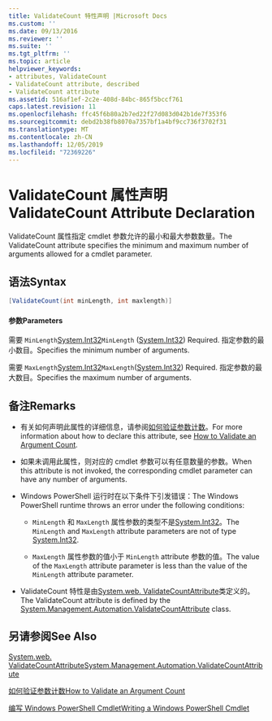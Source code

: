 ```yaml
---
title: ValidateCount 特性声明 |Microsoft Docs
ms.custom: ''
ms.date: 09/13/2016
ms.reviewer: ''
ms.suite: ''
ms.tgt_pltfrm: ''
ms.topic: article
helpviewer_keywords:
- attributes, ValidateCount
- ValidateCount attribute, described
- ValidateCount attribute
ms.assetid: 516af1ef-2c2e-408d-84bc-865f5bccf761
caps.latest.revision: 11
ms.openlocfilehash: ffc45f6b80a2b7ed22f27d083d042b1de7f353f6
ms.sourcegitcommit: debd2b38fb8070a7357bf1a4bf9cc736f3702f31
ms.translationtype: MT
ms.contentlocale: zh-CN
ms.lasthandoff: 12/05/2019
ms.locfileid: "72369226"
---
```

# <a name="validatecount-attribute-declaration"></a><span data-ttu-id="a0703-102">ValidateCount 属性声明</span><span class="sxs-lookup"><span data-stu-id="a0703-102">ValidateCount Attribute Declaration</span></span>

<span data-ttu-id="a0703-103">ValidateCount 属性指定 cmdlet 参数允许的最小和最大参数数量。</span><span class="sxs-lookup"><span data-stu-id="a0703-103">The ValidateCount attribute specifies the minimum and maximum number of arguments allowed for a cmdlet parameter.</span></span>

## <a name="syntax"></a><span data-ttu-id="a0703-104">语法</span><span class="sxs-lookup"><span data-stu-id="a0703-104">Syntax</span></span>

```csharp
[ValidateCount(int minLength, int maxlength)]
```

#### <a name="parameters"></a><span data-ttu-id="a0703-105">参数</span><span class="sxs-lookup"><span data-stu-id="a0703-105">Parameters</span></span>

<span data-ttu-id="a0703-106">需要 `MinLength`[System.Int32][]</span><span class="sxs-lookup"><span data-stu-id="a0703-106">`MinLength` ([System.Int32][]) Required.</span></span> <span data-ttu-id="a0703-107">指定参数的最小数目。</span><span class="sxs-lookup"><span data-stu-id="a0703-107">Specifies the minimum number of arguments.</span></span>

<span data-ttu-id="a0703-108">需要 `MaxLength`[System.Int32][]</span><span class="sxs-lookup"><span data-stu-id="a0703-108">`MaxLength`([System.Int32][]) Required.</span></span> <span data-ttu-id="a0703-109">指定参数的最大数目。</span><span class="sxs-lookup"><span data-stu-id="a0703-109">Specifies the maximum number of arguments.</span></span>

## <a name="remarks"></a><span data-ttu-id="a0703-110">备注</span><span class="sxs-lookup"><span data-stu-id="a0703-110">Remarks</span></span>

- <span data-ttu-id="a0703-111">有关如何声明此属性的详细信息，请参阅[如何验证参数计数][]。</span><span class="sxs-lookup"><span data-stu-id="a0703-111">For more information about how to declare this attribute, see [How to Validate an Argument Count][].</span></span>

- <span data-ttu-id="a0703-112">如果未调用此属性，则对应的 cmdlet 参数可以有任意数量的参数。</span><span class="sxs-lookup"><span data-stu-id="a0703-112">When this attribute is not invoked, the corresponding cmdlet parameter can have any number of arguments.</span></span>

- <span data-ttu-id="a0703-113">Windows PowerShell 运行时在以下条件下引发错误：</span><span class="sxs-lookup"><span data-stu-id="a0703-113">The Windows PowerShell runtime throws an error under the following conditions:</span></span>

    - <span data-ttu-id="a0703-114">`MinLength` 和 `MaxLength` 属性参数的类型不是[System.Int32][]。</span><span class="sxs-lookup"><span data-stu-id="a0703-114">The `MinLength` and `MaxLength` attribute parameters are not of type [System.Int32][].</span></span>

    - <span data-ttu-id="a0703-115">`MaxLength` 属性参数的值小于 `MinLength` attribute 参数的值。</span><span class="sxs-lookup"><span data-stu-id="a0703-115">The value of the `MaxLength` attribute parameter is less than the value of the `MinLength` attribute parameter.</span></span>

- <span data-ttu-id="a0703-116">ValidateCount 特性是由[System.web. ValidateCountAttribute][]类定义的。</span><span class="sxs-lookup"><span data-stu-id="a0703-116">The ValidateCount attribute is defined by the [System.Management.Automation.ValidateCountAttribute][] class.</span></span>

## <a name="see-also"></a><span data-ttu-id="a0703-117">另请参阅</span><span class="sxs-lookup"><span data-stu-id="a0703-117">See Also</span></span>

<span data-ttu-id="a0703-118">[System.web. ValidateCountAttribute][]</span><span class="sxs-lookup"><span data-stu-id="a0703-118">[System.Management.Automation.ValidateCountAttribute][]</span></span>

<span data-ttu-id="a0703-119">[如何验证参数计数][]</span><span class="sxs-lookup"><span data-stu-id="a0703-119">[How to Validate an Argument Count][]</span></span>

<span data-ttu-id="a0703-120">[编写 Windows PowerShell Cmdlet][]</span><span class="sxs-lookup"><span data-stu-id="a0703-120">[Writing a Windows PowerShell Cmdlet][]</span></span>

[如何验证参数计数]: how-to-validate-an-argument-count.md
[How to Validate an Argument Count]: how-to-validate-an-argument-count.md
[编写 Windows PowerShell Cmdlet]: writing-a-windows-powershell-cmdlet.md
[Writing a Windows PowerShell Cmdlet]: writing-a-windows-powershell-cmdlet.md

[System.Int32]: /dotnet/api/System.Int32
[System.web. ValidateCountAttribute]: /dotnet/api/System.Management.Automation.ValidateCountAttribute
[System.Management.Automation.ValidateCountAttribute]: /dotnet/api/System.Management.Automation.ValidateCountAttribute
